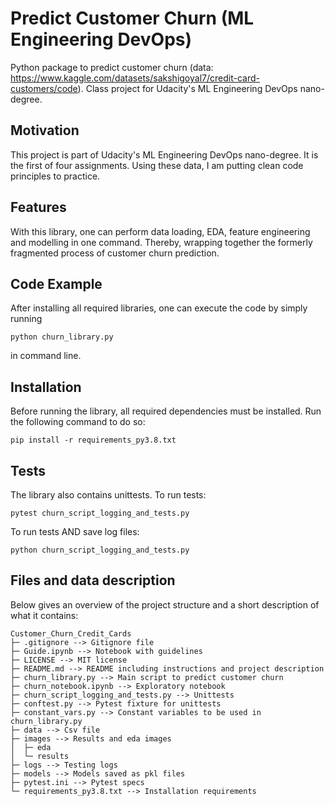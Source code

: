 # Predict Customer Churn (ML Engineering DevOps)

Python package to predict customer churn (data: 
https://www.kaggle.com/datasets/sakshigoyal7/credit-card-customers/code). 
Class project for Udacity's ML Engineering DevOps nano-degree.

## Motivation

This project is part of Udacity's ML Engineering DevOps nano-degree. It is the first of four assignments. Using these data, I am putting clean code principles to practice.

## Features

With this library, one can perform data loading, EDA, feature engineering and modelling in one command. Thereby, wrapping together the formerly fragmented process of customer churn prediction.

## Code Example

After installing all required libraries, one can execute the code by simply running

```
python churn_library.py
```

in command line.

## Installation

Before running the library, all required dependencies must be installed. Run the following command to do so:

```
pip install -r requirements_py3.8.txt
```

## Tests

The library also contains unittests. To run tests:

```
pytest churn_script_logging_and_tests.py
```

To run tests AND save log files:

```
python churn_script_logging_and_tests.py
```

## Files and data description

Below gives an overview of the project structure and a short description of what it contains:

```
Customer_Churn_Credit_Cards
├─ .gitignore --> Gitignore file
├─ Guide.ipynb --> Notebook with guidelines
├─ LICENSE --> MIT license
├─ README.md --> README including instructions and project description
├─ churn_library.py --> Main script to predict customer churn
├─ churn_notebook.ipynb --> Exploratory notebook
├─ churn_script_logging_and_tests.py --> Unittests
├─ conftest.py --> Pytest fixture for unittests
├─ constant_vars.py --> Constant variables to be used in churn_library.py
├─ data --> Csv file
├─ images --> Results and eda images
│  ├─ eda
│  └─ results
├─ logs --> Testing logs
├─ models --> Models saved as pkl files
├─ pytest.ini --> Pytest specs
└─ requirements_py3.8.txt --> Installation requirements

```
